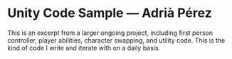 # Unity Code Sample — Adrià Pérez

This is an excerpt from a larger ongoing project, including first person controller, player abilities, character swapping, and utility code. This is the kind of code I write and iterate with on a daily basis.